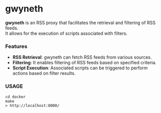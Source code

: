 gwyneth
===

**gwyneth** is an RSS proxy that facilitates the retrieval and filtering of RSS feeds.  
It allows for the execution of scripts associated with filters.  

### Features

* **RSS Retrieval**: gwyneth can fetch RSS feeds from various sources.
* **Filtering**: It enables filtering of RSS feeds based on specified criteria.
* **Script Execution**: Associated scripts can be triggered to perform actions based on filter results.


### USAGE

```
cd docker
make
> http://localhost:8000/
```
